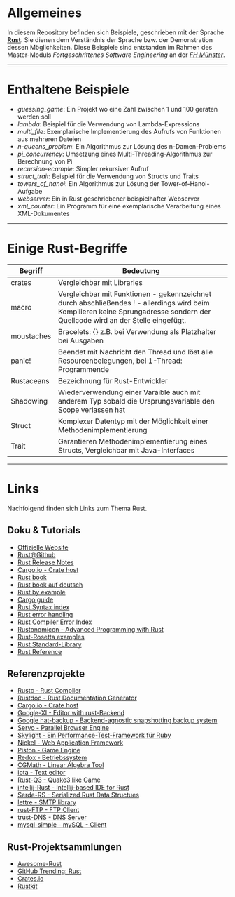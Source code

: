 # Allgemeines
In diesem Repository befinden sich Beispiele, geschrieben mit der Sprache **[Rust](https://www.rust-lang.org/)**. Sie dienen dem Verständnis der Sprache bzw. der Demonstration dessen Möglichkeiten. Diese Beispiele sind entstanden im Rahmen des Master-Moduls *Fortgeschrittenes Software Engineering* an der *[FH Münster](https://www.fh-muenster.de/)*.

---

# Enthaltene Beispiele

- *guessing_game*: Ein Projekt wo eine Zahl zwischen 1 und 100 geraten werden soll
- *lambda*: Beispiel für die Verwendung von Lambda-Expressions
- *multi_file*: Exemplarische Implementierung des Aufrufs von Funktionen aus mehreren Dateien
- *n-queens_problem*: Ein Algorithmus zur Lösung des n-Damen-Problems
- *pi_concurrency*: Umsetzung eines Multi-Threading-Algorithmus zur Berechnung von Pi
- *recursion-ecample*: Simpler rekursiver Aufruf
- *struct_trait*: Beispiel für die Verwendung von Structs und Traits
- *towers_of_hanoi*: Ein Algorithmus zur Lösung der Tower-of-Hanoi-Aufgabe
- *webserver*: Ein in Rust geschriebener beispielhafter Webserver
- *xml_counter*: Ein Programm für eine exemplarische Verarbeitung eines XML-Dokumentes

---

# Einige Rust-Begriffe

| Begriff | Bedeutung |
| ---|---|
| crates | Vergleichbar mit Libraries |
| macro | Vergleichbar mit Funktionen - gekennzeichnet durch abschließendes ! - allerdings wird beim Kompilieren keine Sprungadresse sondern der Quellcode wird an der Stelle eingefügt. |
| moustaches | Bracelets: {} z.B. bei Verwendung als Platzhalter bei Ausgaben |
| panic! | Beendet mit Nachricht den Thread und löst alle Resourcenbelegungen, bei 1-Thread: Programmende |
| Rustaceans | Bezeichnung für Rust-Entwickler |
| Shadowing | Wiederverwendung einer Varaible auch mit anderem Typ sobald die Ursprungsvariable den Scope verlassen hat |
| Struct | Komplexer Datentyp mit der Möglichkeit einer Methodenimplementierung |
| Trait | Garantieren Methodenimplementierung eines Structs, Vergleichbar mit Java-Interfaces |

---

# Links

Nachfolgend finden sich Links zum Thema Rust.

## Doku & Tutorials

- [Offizielle Website](https://www.rust-lang.org/)
- [Rust@Github](https://github.com/rust-lang/rust)
- [Rust Release Notes](https://github.com/rust-lang/rust/blob/stable/RELEASES.md)
- [Cargo.io - Crate host](https://crates.io/)
- [Rust book](https://doc.rust-lang.org/book/)
- [Rust book auf deutsch](https://rust-lang-de.github.io/rustbook-de/index.html)
- [Rust by example](http://rustbyexample.com/)
- [Cargo guide](http://doc.crates.io/guide.html)
- [Rust Syntax index](https://doc.rust-lang.org/book/syntax-index.html)
- [Rust error handling](http://blog.burntsushi.net/rust-error-handling/)
- [Rust Compiler Error Index](https://doc.rust-lang.org/error-index.html)
- [Rustonomicon - Advanced Programming with Rust](https://doc.rust-lang.org/nomicon/)
- [Rust-Rosetta examples](https://github.com/Hoverbear/rust-rosetta/tree/master/src)
- [Rust Standard-Library](https://doc.rust-lang.org/std/)
- [Rust Reference](https://doc.rust-lang.org/reference.html)

## Referenzprojekte

- [Rustc - Rust Compiler](https://manishearth.github.io/rust-internals-docs/rustc/)
- [Rustdoc - Rust Documentation Generator](https://manishearth.github.io/rust-internals-docs/rustdoc/index.html)
- [Cargo.io - Crate host](https://crates.io/)
- [Google-XI - Editor with rust-Backend](https://github.com/google/xi-editor)
- [Google hat-backup - Backend-agnostic snapshotting backup system](https://github.com/google/hat-backup)
- [Servo - Parallel Browser Engine](https://servo.org/)
- [Skylight - Ein Performance-Test-Framework für Ruby](https://www.skylight.io/)
- [Nickel - Web Application Framework](http://nickel.rs/)
- [Piston - Game Engine](https://github.com/PistonDevelopers/piston)
- [Redox - Betriebssystem](https://github.com/redox-os/redox)
- [CGMath - Linear Algebra Tool](https://github.com/bjz/cgmath)
- [iota - Text editor](https://github.com/gchp/iota)
- [Rust-Q3 - Quake3 like Game](https://github.com/jeaye/q3)
- [intellij-Rust - Intellij-based IDE for Rust](https://github.com/intellij-rust/intellij-rust)
- [Serde-RS - Serialized Rust Data Structues](https://github.com/serde-rs/serde)
- [lettre - SMTP library](https://github.com/lettre/lettre)
- [rust-FTP - FTP Client](https://github.com/mattnenterprise/rust-ftp)
- [trust-DNS - DNS Server](https://github.com/bluejekyll/trust-dns)
- [mysql-simple - mySQL - Client](https://github.com/blackbeam/rust-mysql-simple)

## Rust-Projektsammlungen

- [Awesome-Rust](https://github.com/kud1ing/awesome-rust)
- [GitHub Trending: Rust](https://github.com/trending/rust)
- [Crates.io](https://crates.io/)
- [Rustkit](http://rustkit.io/)
